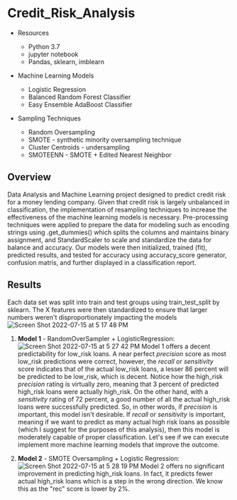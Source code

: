 # Credit_Risk_Analysis

- Resources
    - Python 3.7
    - jupyter notebook
    - Pandas, sklearn, imblearn

- Machine Learning Models
    - Logistic Regression
    - Balanced Random Forest Classifier
    - Easy Ensemble AdaBoost Classifier

- Sampling Techniques
    - Random Oversampling
    - SMOTE - synthetic minority oversampling technique
    - Cluster Centroids - undersampling
    - SMOTEENN - SMOTE + Edited Nearest Neighbor


## Overview

Data Analysis and Machine Learning project designed to predict credit risk for a money lending company.  Given that credit risk is largely unbalanced in classification, the implementation of resampling techniques to increase the effectiveness of the machine learning models is necessary.  Pre-processing techniques were applied to prepare the data for modeling such as encoding strings using .get_dummies() which splits the columns and maintains binary assignment, and StandardScaler to scale and standardize the data for balance and accuracy.  Our models were then initialized, trained (fit), predicted results, and tested for accuracy using accuracy_score generator, confusion matris, and further displayed in a classification report.

## Results

Each data set was split into train and test groups using train_test_split by sklearn.  The X features were then standardized to ensure that larger numbers weren't disproportionately impacting the models
![Screen Shot 2022-07-15 at 5 17 48 PM](https://user-images.githubusercontent.com/100544761/179318707-a73220b7-7543-4576-aa5c-afda4580bc01.png)

1. **Model 1**  -  RandomOverSampler + LogisticRegression:
![Screen Shot 2022-07-15 at 5 27 42 PM](https://user-images.githubusercontent.com/100544761/179319360-c10b6239-1f84-41c1-81df-e0066120f0ff.png)
Model 1 offers a decent predictability for low_risk loans.  A near perfect *precision* score as most low_risk predictions were correct, however, the *recall* or *sensitivity* score indicates that of the actual low_risk loans, a lesser 86 percent will be predicted to be low_risk, which is decent.  Notice how the high_risk *precision* rating is virtually zero, meaning that 3 percent of predicted high_risk loans were actually high_risk.  On the other hand, with a *sensitivity* rating of 72 percent, a good number of all the actual high_risk loans were successfully predicted.  So, in other words, if *precision* is important, this model isn't desirable.  If *recall* or *sensitivity* is important, meaning if we want to predict as many actual high risk loans as possible (which I suggest for the purposes of this analysis), then this model is moderately capable of proper classification. Let's see if we can execute implement more machine learning models that improve the outcome.

2. **Model 2**  -  SMOTE Oversampling + Logistic Regression:
![Screen Shot 2022-07-15 at 5 28 19 PM](https://user-images.githubusercontent.com/100544761/179321302-32ad415a-0241-445c-95f5-c8f9248e1812.png)
Model 2 offers no significant improvement in predicting high_risk loans.  In fact, it predicts fewer actual high_risk loans which is a step in the wrong direction.  We know this as the "rec" score is lower by 2%.    
